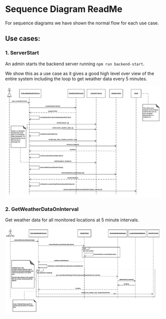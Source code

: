 # Sequence Diagram ReadMe

For sequence diagrams we have shown the normal flow for each use case.

## Use cases:


### 1. ServerStart
An admin starts the backend server running `npm run backend-start`.

We show this as a use case as it gives a good high level over view of the entire system including the loop to get weather data every 5 minutes.

<img src="/used/images/ServerStart.png" >

### 2. GetWeatherDataOnInterval

Get weather data for all monitored locations at 5 minute intervals.

<img src="/used/images/GetWeatherDataOnInterval.png" >
